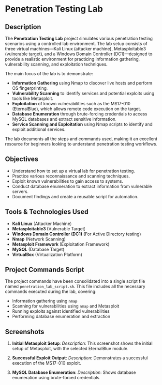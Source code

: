 # Penetration Testing Lab

## Description
The **Penetration Testing Lab** project simulates various penetration testing scenarios using a controlled lab environment. The lab setup consists of three virtual machines—Kali Linux (attacker machine), Metasploitable3 (vulnerable target), and a Windows Domain Controller (DC1)—designed to provide a realistic environment for practicing information gathering, vulnerability scanning, and exploitation techniques.

The main focus of the lab is to demonstrate:
- **Information Gathering** using Nmap to discover live hosts and perform OS fingerprinting.
- **Vulnerability Scanning** to identify services and potential exploits using tools like Metasploit.
- **Exploitation** of known vulnerabilities such as the MS17-010 (EternalBlue), which allows remote code execution on the target.
- **Database Enumeration** through brute-forcing credentials to access MySQL databases and extract sensitive information.
- **Service Scanning and Exploitation** using Nmap scripts to identify and exploit additional services.

The lab documents all the steps and commands used, making it an excellent resource for beginners looking to understand penetration testing workflows.

## Objectives
- Understand how to set up a virtual lab for penetration testing.
- Practice various reconnaissance and scanning techniques.
- Exploit known vulnerabilities to gain access to systems.
- Conduct database enumeration to extract information from vulnerable servers.
- Document findings and create a reusable script for automation.

## Tools & Technologies Used
- **Kali Linux** (Attacker Machine)
- **Metasploitable3** (Vulnerable Target)
- **Windows Domain Controller (DC1)** (For Active Directory testing)
- **Nmap** (Network Scanning)
- **Metasploit Framework** (Exploitation Framework)
- **MySQL** (Database Target)
- **VirtualBox**  (Virtualization Platform)

## Project Commands Script
The project commands have been consolidated into a single script file named `penetration_lab_script.sh`. This file includes all the necessary commands executed during the lab, covering:

- Information gathering using `nmap`
- Scanning for vulnerabilities using `nmap` and Metasploit
- Running exploits against identified vulnerabilities
- Performing database enumeration and extraction

## Screenshots
1. **Initial Metasploit Setup**:
   *Description*: This screenshot shows the initial setup of Metasploit, with the selected EternalBlue module.

2. **Successful Exploit Output**:
   *Description*: Demonstrates a successful execution of the MS17-010 exploit.

3. **MySQL Database Enumeration**:
   *Description*: Shows database enumeration using brute-forced credentials.
